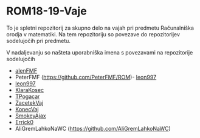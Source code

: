 # ROM18-19-Vaje

To je spletni repozitorij za skupno delo na vajah pri predmetu Računalniška orodja v matematiki.
Na tem repozitoriju so povezave do repozitorijev sodelujočih pri predmetu.

V nadaljevanju so našteta uporabniška imena s povezavami na repozitorije sodelujočih

- [alenFMF](https://github.com/alenFMF/ROM18-19-Vaje)
- PeterFMF (https://github.com/PeterFMF/ROM)- [leon997](https://github.com/leon997/ROM)
- [leon997](https://github.com/leon997/ROM)
- [KlaraKosec](https://github.com/KlaraKosec/hzt)
 - [TPogacar](https://github.com/TPogacar/ROM)
- [ZacetekVaj](https://github.com/ZacetekVaj/ROM)
- [KonecVaj](https://github.com/KonecVaj/ROM)
- [SmokeyAjax](https://github.com/SmokeyAjax/ROM.git)
- [Errick0](https://github.com/Errick0/ROM)
- AliGremLahkoNaWC (https://github.com/AliGremLahkoNaWC)
